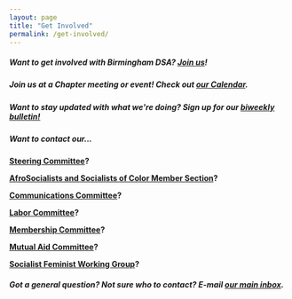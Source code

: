 ```yaml
---
layout: page
title: "Get Involved"
permalink: /get-involved/
---
```


<h5>Want to get involved with Birmingham DSA? <a href="https://act.dsausa.org/donate/membership">Join us</a>!

<h5><p>Join us at a Chapter meeting or event! Check out <a href="https://bhamdsa.org/calendar/">our Calendar</a>.

<h5><p>Want to stay updated with what we're doing? Sign up for our <a href="https://actionnetwork.org/forms/birmingham-dsa-biweekly-bulletin-subscription-form">biweekly bulletin!</a></h5>

<h5>Want to contact our...</h5>

<p><b><a href="mailto:steering@bhamdsa.org?subject=Question for Steering Committee">Steering Committee</a>?

<p><b><a href="mailto:afrosoc@bhamdsa.org?subject=Question for AFROSOC">AfroSocialists and Socialists of Color Member Section</a>?

<p><b><a href="mailto:info@bhamdsa.org?subject=Question for Comms Committee">Communications Committee</a>?

<p><b><a href="mailto:info@bhamdsa.org?subject=Question for Labor Committee">Labor Committee</a>?

<p><b><a href="mailto:info@bhamdsa.org?subject=Question for Membership Committee">Membership Committee</a>?

<p><b><a href="mailto:mutualaid@bhamdsa.org?subject=Question for Mutual Aid Committee">Mutual Aid Committee</a>?

<p><b><a href="mailto:socfem@bhamdsa.org?subject=Question for Socialist Feminist Working Group">Socialist Feminist Working Group</a>?

<h5>Got a general question? Not sure who to contact? E-mail <a href="mailto:info@bhamdsa.org?subject=General Question">our main inbox</a>.</h5>

